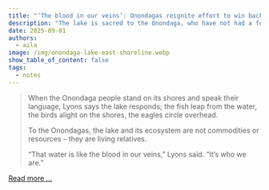 ```yaml
---
title: "‘The blood in our veins’: Onondagas reignite effort to win back Maple Bay, a foothold on Onondaga Lake"
description: "The lake is sacred to the Onondaga, who have not had a foothold on a portion of its shore in nearly 200 years. The county has so far not been willing to give the Nation the land."
date: 2025-09-01
authors:
  - aila
image: /img/onondaga-lake-east-shoreline.webp
show_table_of_content: false
tags:
  - notes
---
```

<blockquote>
When the Onondaga people stand on its shores and speak their language, Lyons says the lake responds; the fish leap from the water, the birds alight on the shores, the eagles circle overhead.

To the Onondagas, the lake and its ecosystem are not commodities or resources – they are living relatives.

“That water is like the blood in our veins,” Lyons said. “It’s who we are.”
</blockquote>

<p><a href="https://centralcurrent.org/the-blood-in-our-veins-onondagas-reignite-effort-to-win-back-maple-bay-a-foothold-on-onondaga-lake/" target="_blank" alt="Read more of the Article on Central Current">Read more ...</a></p>